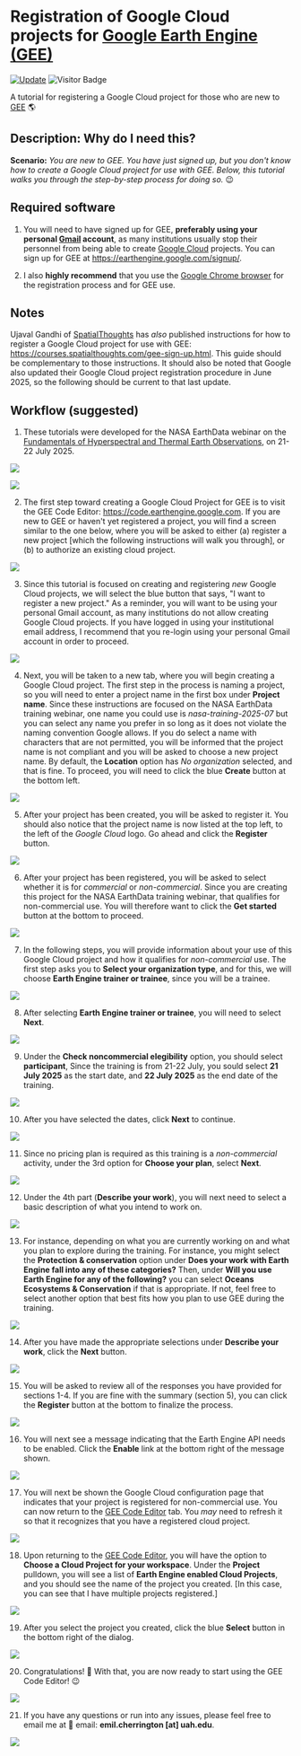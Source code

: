 # Registration of Google Cloud projects for [Google Earth Engine (GEE)](https://code.earthengine.google.com/)

[![Update](https://img.shields.io/github/last-commit/bzgeo/pace_oci_toolkit?label=repo%20last%20updated&style=flat-square)](https://github.com/BzGEO/GEE_resources)
![Visitor Badge](https://visitor-badge.laobi.icu/badge?page_id=bzgeo.GEE_resources)

A tutorial for registering a Google Cloud project for those who are new to [GEE](https://code.earthengine.google.com/) 🌎

## Description: Why do I need this?
**Scenario:** *You are new to GEE. You have just signed up, but you don't know how to create a Google Cloud project for use with GEE. Below, this tutorial walks you through the step-by-step process for doing so.* 😉

## Required software

1. You will need to have signed up for GEE, **preferably using your personal [Gmail](https://mail.google.com/mail/u/0/) account**, as many institutions usually stop their personnel from being able to create [Google Cloud](https://cloud.google.com/) projects. You can sign up for GEE at https://earthengine.google.com/signup/.
   
2. I also **highly recommend** that you use the [Google Chrome browser](https://www.google.com/chrome/) for the registration process and for GEE use.

## Notes
Ujaval Gandhi of [SpatialThoughts](https://spatialthoughts.com) has *also* published instructions for how to register a Google Cloud project for use with GEE: https://courses.spatialthoughts.com/gee-sign-up.html. This guide should be complementary to those instructions. It should also be noted that Google also updated their Google Cloud project registration procedure in June 2025, so the following should be current to that last update.

## Workflow (suggested)

1. These tutorials were developed for the NASA EarthData webinar on the [Fundamentals of Hyperspectral and Thermal Earth Observations](https://www.earthdata.nasa.gov/events/fundamentals-use-hyperspectral-thermal-nasa-earth-observations), on 21-22 July 2025.

![](https://github.com/BzGEO/GEE_resources/blob/main/tutorials/_graphics/Slide1.PNG)

![](https://github.com/BzGEO/GEE_resources/blob/main/tutorials/_graphics/Slide2.PNG)

2. The first step toward creating a Google Cloud Project for GEE is to visit the GEE Code Editor: https://code.earthengine.google.com. If you are new to GEE or haven't yet registered a project, you will find a screen similar to the one below, where you will be asked to either (a) register a new project [which the following instructions will walk you through], or (b) to authorize an existing cloud project.

![](https://github.com/BzGEO/GEE_resources/blob/main/tutorials/_graphics/Slide3.PNG)

3. Since this tutorial is focused on creating and registering *new* Google Cloud projects, we will select the blue button that says, "I want to register a new project." As a reminder, you will want to be using your personal Gmail account, as many institutions do not allow creating Google Cloud projects. If you have logged in using your institutional email address, I recommend that you re-login using your personal Gmail account in order to proceed.

![](https://github.com/BzGEO/GEE_resources/blob/main/tutorials/_graphics/Slide4.PNG)

4. Next, you will be taken to a new tab, where you will begin creating a Google Cloud project. The first step in the process is naming a project, so you will need to enter a project name in the first box under **Project name**. Since these instructions are focused on the NASA EarthData training webinar, one name you could use is *nasa-training-2025-07* but you can select any name you prefer in so long as it does not violate the naming convention Google allows. If you do select a name with characters that are not permitted, you will be informed that the project name is not compliant and you will be asked to choose a new project name. By default, the **Location** option has *No organization* selected, and that is fine. To proceed, you will need to click the blue **Create** button at the bottom left.

![](https://github.com/BzGEO/GEE_resources/blob/main/tutorials/_graphics/Slide5.PNG)

5. After your project has been created, you will be asked to register it. You should also notice that the project name is now listed at the top left, to the left of the *Google Cloud* logo. Go ahead and click the **Register** button.

![](https://github.com/BzGEO/GEE_resources/blob/main/tutorials/_graphics/Slide6.PNG)

6. After your project has been registered, you will be asked to select whether it is for *commercial* or *non-commercial*. Since you are creating this project for the NASA EarthData training webinar, that qualifies for non-commercial use. You will therefore want to click the **Get started** button at the bottom to proceed.

![](https://github.com/BzGEO/GEE_resources/blob/main/tutorials/_graphics/Slide7.PNG)

7. In the following steps, you will provide information about your use of this Google Cloud project and how it qualifies for *non-commercial* use. The first step asks you to **Select your organization type**, and for this, we will choose **Earth Engine trainer or trainee**, since you will be a trainee.

![](https://github.com/BzGEO/GEE_resources/blob/main/tutorials/_graphics/Slide8.PNG)

8. After selecting **Earth Engine trainer or trainee**, you will need to select **Next**.

![](https://github.com/BzGEO/GEE_resources/blob/main/tutorials/_graphics/Slide9.PNG)

9. Under the **Check noncommercial elegibility** option, you should select **participant**, Since the training is from 21-22 July, you sould select **21 July 2025** as the start date, and **22 July 2025** as the end date of the training.

![](https://github.com/BzGEO/GEE_resources/blob/main/tutorials/_graphics/Slide10.PNG)

10. After you have selected the dates, click **Next** to continue.

![](https://github.com/BzGEO/GEE_resources/blob/main/tutorials/_graphics/Slide11.PNG)

11. Since no pricing plan is required as this training is a *non-commercial* activity, under the 3rd option for **Choose your plan**, select **Next**.

![](https://github.com/BzGEO/GEE_resources/blob/main/tutorials/_graphics/Slide12.PNG)

12. Under the 4th part (**Describe your work**), you will next need to select a basic description of what you intend to work on.

![](https://github.com/BzGEO/GEE_resources/blob/main/tutorials/_graphics/Slide13.PNG)

13. For instance, depending on what you are currently working on and what you plan to explore during the training. For instance, you might select the **Protection & conservation** option under **Does your work with Earth Engine fall into any of these categories?** Then, under **Will you use Earth Engine for any of the following?** you can select **Oceans Ecosystems & Conservation** if that is appropriate. If not, feel free to select another option that best fits how you plan to use GEE during the training.

![](https://github.com/BzGEO/GEE_resources/blob/main/tutorials/_graphics/Slide14.PNG)

14. After you have made the appropriate selections under **Describe your work**, click the **Next** button.

![](https://github.com/BzGEO/GEE_resources/blob/main/tutorials/_graphics/Slide15.PNG)

15. You will be asked to review all of the responses you have provided for sections 1-4. If you are fine with the summary (section 5), you can click the **Register** button at the bottom to finalize the process.

![](https://github.com/BzGEO/GEE_resources/blob/main/tutorials/_graphics/Slide16.PNG)

16. You will next see a message indicating that the Earth Engine API needs to be enabled. Click the **Enable** link at the bottom right of the message shown.

![](https://github.com/BzGEO/GEE_resources/blob/main/tutorials/_graphics/Slide17.PNG)

17. You will next be shown the Google Cloud configuration page that indicates that your project is registered for non-commercial use. You can now return to the [GEE Code Editor](https://code.earthengine.google.com) tab. You *may* need to refresh it so that it recognizes that you have a registered cloud project.

![](https://github.com/BzGEO/GEE_resources/blob/main/tutorials/_graphics/Slide18.PNG)

18. Upon returning to the [GEE Code Editor](https://code.earthengine.google.com/), you will have the option to **Choose a Cloud Project for your workspace**. Under the **Project** pulldown, you will see a list of **Earth Engine enabled Cloud Projects**, and you should see the name of the project you created. [In this case, you can see that I have multiple projects registered.]

![](https://github.com/BzGEO/GEE_resources/blob/main/tutorials/_graphics/Slide19.PNG)

19. After you select the project you created, click the blue **Select** button in the bottom right of the dialog.

![](https://github.com/BzGEO/GEE_resources/blob/main/tutorials/_graphics/Slide20.PNG)

20. Congratulations! 🎉 With that, you are now ready to start using the GEE Code Editor! 😉

![](https://github.com/BzGEO/GEE_resources/blob/main/tutorials/_graphics/Slide21.PNG)

21. If you have any questions or run into any issues, please feel free to email me at :envelope_with_arrow: email: **emil.cherrington [at] uah.edu**.

![](https://github.com/BzGEO/GEE_resources/blob/main/tutorials/_graphics/Slide22.PNG)
